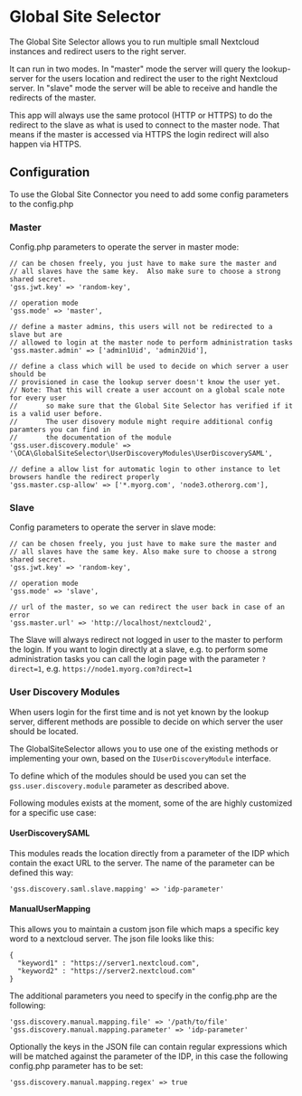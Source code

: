 # Global Site Selector

The Global Site Selector allows you to run multiple small Nextcloud instances and redirect users to the right server.

It can run in two modes. In "master" mode the server will query the lookup-server for the users location and redirect the user to the right Nextcloud server. In "slave" mode the server will be able to receive and handle the redirects of the master.

This app will always use the same protocol (HTTP or HTTPS) to do the redirect to the slave as what is used to connect to the master node. That means if the master is accessed via HTTPS the login redirect will also happen via HTTPS.

## Configuration

To use the Global Site Connector you need to add some config parameters to the config.php

### Master

Config.php parameters to operate the server in master mode:

````
// can be chosen freely, you just have to make sure the master and
// all slaves have the same key.  Also make sure to choose a strong shared secret.
'gss.jwt.key' => 'random-key',

// operation mode
'gss.mode' => 'master',

// define a master admins, this users will not be redirected to a slave but are
// allowed to login at the master node to perform administration tasks
'gss.master.admin' => ['admin1Uid', 'admin2Uid'],

// define a class which will be used to decide on which server a user should be
// provisioned in case the lookup server doesn't know the user yet.
// Note: That this will create a user account on a global scale note for every user
//       so make sure that the Global Site Selector has verified if it is a valid user before.
//       The user disovery module might require additional config paramters you can find in
//       the documentation of the module
'gss.user.discovery.module' => '\OCA\GlobalSiteSelector\UserDiscoveryModules\UserDiscoverySAML',

// define a allow list for automatic login to other instance to let browsers handle the redirect properly
'gss.master.csp-allow' => ['*.myorg.com', 'node3.otherorg.com'],
````

### Slave

Config parameters to operate the server in slave mode:

````
// can be chosen freely, you just have to make sure the master and
// all slaves have the same key. Also make sure to choose a strong shared secret.
'gss.jwt.key' => 'random-key',

// operation mode
'gss.mode' => 'slave',

// url of the master, so we can redirect the user back in case of an error
'gss.master.url' => 'http://localhost/nextcloud2',
````

The Slave will always redirect not logged in user to the master to perform the login.
If you want to login directly at a slave, e.g. to perform some administration tasks
you can call the login page with the parameter `?direct=1`, e.g. `https://node1.myorg.com?direct=1`

### User Discovery Modules

When users login for the first time and is not yet known by the lookup server,
different methods are possible to decide on which server the user should be located.

The GlobalSiteSelector allows you to use one of the existing methods or implementing
your own, based on the `IUserDiscoveryModule` interface.

To define which of the modules should be used you can set the `gss.user.discovery.module`
parameter as described above.

Following modules exists at the moment, some of the are highly customized for a
specific use case:

#### UserDiscoverySAML

This modules reads the location directly from a parameter of the IDP which contain
the exact URL to the server. The name of the parameter can be defined this way:

````
'gss.discovery.saml.slave.mapping' => 'idp-parameter'
````

#### ManualUserMapping

This allows you to maintain a custom json file which maps a specific key word
to a nextcloud server. The json file looks like this:

````
{
  "keyword1" : "https://server1.nextcloud.com",
  "keyword2" : "https://server2.nextcloud.com"
}

````

The additional parameters you need to specify in the config.php are the following:

````
'gss.discovery.manual.mapping.file' => '/path/to/file'
'gss.discovery.manual.mapping.parameter' => 'idp-parameter'
````

Optionally the keys in the JSON file can contain regular expressions which will
be matched against the parameter of the IDP, in this case the following config.php
parameter has to be set:

````
'gss.discovery.manual.mapping.regex' => true

````

